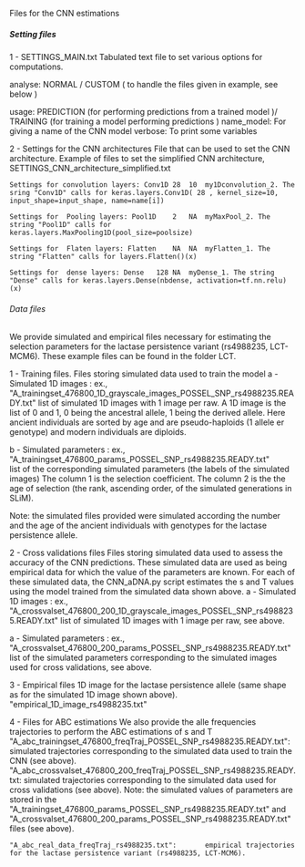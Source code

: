 
Files for the CNN estimations 

##### Setting files

1 - SETTINGS_MAIN.txt
Tabulated text file to set various options for computations. 

analyse:		NORMAL / CUSTOM ( to handle the files given in example, see below )

usage:			PREDICTION (for performing predictions from a trained model )/ TRAINING (for training a model performing predictions )
name_model:		For giving a name of the CNN model
verbose:		To print some variables


2 - Settings for the CNN architectures
File that can be used to set the CNN architecture. Example of files to set the simplified CNN architecture, SETTINGS_CNN_architecture_simplified.txt

	Settings for convolution layers: Conv1D	28	10	my1Dconvolution_2. The sring "Conv1D" calls for	keras.layers.Conv1D( 28 , kernel_size=10, input_shape=input_shape, name=name[i])

	Settings for  Pooling layers: Pool1D	2	NA	myMaxPool_2. The string "Pool1D" calls for	keras.layers.MaxPooling1D(pool_size=poolsize)

	Settings for  Flaten layers: Flatten	NA	NA	myFlatten_1. The string "Flatten" calls for	layers.Flatten()(x)

	Settings for  dense layers: Dense	128	NA	myDense_1. The string "Dense" calls for	keras.layers.Dense(nbdense, activation=tf.nn.relu)(x)


###### Data files 
We provide simulated and empirical files necessary for estimating the selection parameters for the lactase persistence variant (rs4988235, LCT-MCM6). These example files can be found in the folder LCT.

1 - Training files.
Files storing simulated data used to train the model
  a - Simulated 1D images : ex., "A_trainingset_476800_1D_grayscale_images_POSSEL_SNP_rs4988235.READY.txt"
list of simulated 1D images with 1 image per raw. A 1D image is the list of 0 and 1, 0 being the ancestral allele, 1 being the derived allele. Here ancient individuals are sorted by age and are pseudo-haploids (1 allele er genotype) and modern individuals are diploids. 

  b - Simulated parameters : ex., "A_trainingset_476800_params_POSSEL_SNP_rs4988235.READY.txt"  
list of the corresponding simulated parameters (the labels of the simulated images)
The column 1 is the selection coefficient. 
The column 2 is the the age of selection (the rank, ascending order, of the simulated generations in SLiM).

Note: the simulated files provided were simulated according the number and the age of the ancient individuals with genotypes for the lactase persistence allele.

2 - Cross validations files
Files storing simulated data used to assess the accuracy of the CNN predictions. These simulated data are used as being empirical data for which the value of the parameters are known.
For each of these simulated data, the CNN_aDNA.py script estimates the s and T values using the model trained from the simulated data shown above.
  a - Simulated 1D images : ex., "A_crossvalset_476800_200_1D_grayscale_images_POSSEL_SNP_rs4988235.READY.txt"
list of simulated 1D images with 1 image per raw, see above.

  a - Simulated parameters : ex., "A_crossvalset_476800_200_params_POSSEL_SNP_rs4988235.READY.txt"
list of the simulated parameters corresponding to the simulated images used for cross validations, see above.


3 - Empirical files
1D image for the lactase persistence allele (same shape as for the simulated 1D image shown above). 
"empirical_1D_image_rs4988235.txt"



4 - Files for ABC estimations
We also provide the alle frequencies trajectories to perform the ABC estimations of s and T
	"A_abc_trainingset_476800_freqTraj_POSSEL_SNP_rs4988235.READY.txt":		simulated trajectories corresponding to the simulated data used to train the CNN (see above).
	"A_abc_crossvalset_476800_200_freqTraj_POSSEL_SNP_rs4988235.READY.txt:	simulated trajectories corresponding to the simulated data used for cross validations (see above).
Note: the simulated values of parameters are stored in the "A_trainingset_476800_params_POSSEL_SNP_rs4988235.READY.txt" and "A_crossvalset_476800_200_params_POSSEL_SNP_rs4988235.READY.txt" files (see above).

	"A_abc_real_data_freqTraj_rs4988235.txt":		empirical trajectories for the lactase persistence variant (rs4988235, LCT-MCM6).






